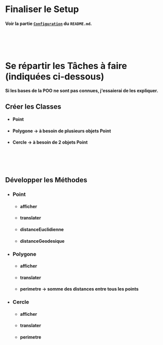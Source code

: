 # Finaliser le Setup
#### Voir la partie [`Configuration`](../../readme.md#configuration) du `README.md`.
<br> <br> <br>

# Se répartir les Tâches à faire (indiquées ci-dessous)
#### Si les bases de la POO ne sont pas connues, j'essaierai de les expliquer.

## Créer les Classes
  - #### Point
  - #### Polygone -> à besoin de plusieurs objets Point
  - #### Cercle   -> à besoin de 2 objets Point
<br> <br> <br>

## Développer les Méthodes
  - ### Point
    - #### afficher
    - #### translater
    - #### distanceEuclidienne
    - #### distanceGeodesique
  - ### Polygone
    - #### afficher
    - #### translater
    - #### perimetre -> somme des distances entre tous les points
  - ### Cercle
    - #### afficher
    - #### translater
    - #### perimetre
<br> <br> <br>
